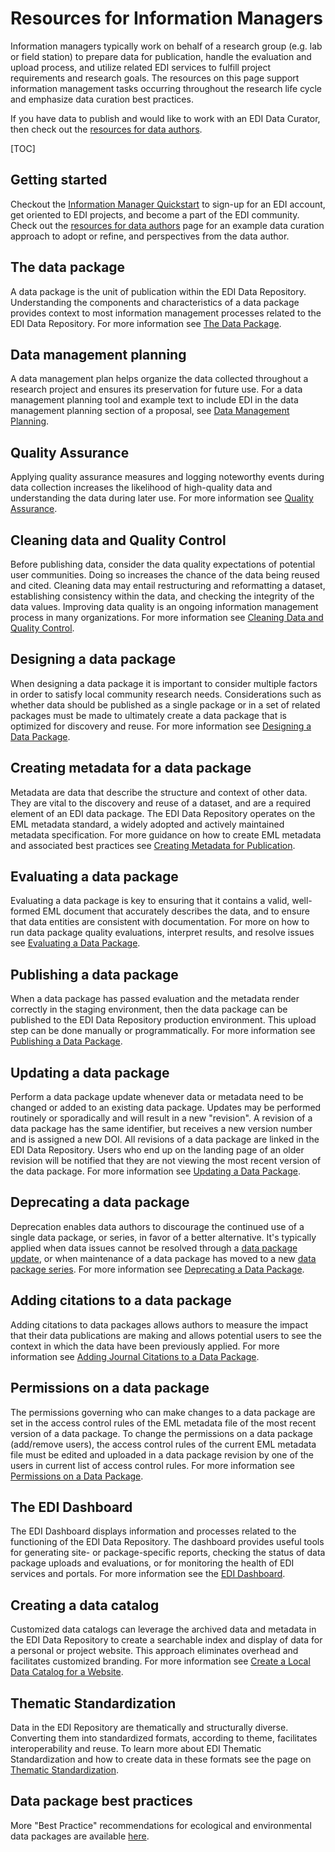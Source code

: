 # Resources for Information Managers

Information managers typically work on behalf of a research group (e.g. lab or field station) to prepare data for publication, handle the evaluation and upload process, and utilize related EDI services to fulfill project requirements and research goals. The resources on this page support information management tasks occurring throughout the research life cycle and emphasize data curation best practices.

If you have data to publish and would like to work with an EDI Data Curator, then check out the [resources for data authors](/templates/resources/resources-for-data-authors.md).

[TOC]

## Getting started

Checkout the [Information Manager Quickstart](/templates/resources/information-manager-quickstart.md) to sign-up for an EDI account, get oriented to EDI projects, and become a part of the EDI community. Check out the [resources for data authors](/templates/resources/resources-for-data-authors.md) page for an example data curation approach to adopt or refine, and perspectives from the data author.

## The data package

A data package is the unit of publication within the EDI Data Repository. Understanding the components and characteristics of a data package provides context to most information management processes related to the EDI Data Repository. For more information see [The Data Package](/templates/resources/the-data-package.md).

## Data management planning

A data management plan helps organize the data collected throughout a research project and ensures its preservation for future use. For a data management planning tool and example text to include EDI in the data management planning section of a proposal, see [Data Management Planning](/templates/resources/data-management-planning.md).


## Quality Assurance

Applying quality assurance measures and logging noteworthy events during data collection increases the likelihood of high-quality data and understanding the data during later use. For more information see [Quality Assurance](/templates/resources/quality-assurance.md).

## Cleaning data and Quality Control

Before publishing data, consider the data quality expectations of potential user communities. Doing so increases the chance of the data being reused and cited. Cleaning data may entail restructuring and reformatting a dataset, establishing consistency within the data, and checking the integrity of the data values. Improving data quality is an ongoing information management process in many organizations. For more information see [Cleaning Data and Quality Control](/templates/resources/cleaning-data-and-quality-control.md).

## Designing a data package

When designing a data package it is important to consider multiple factors in order to satisfy local community research needs. Considerations such as whether data should be published as a single package or in a set of related packages must be made to ultimately create a data package that is optimized for discovery and reuse. For more information see [Designing a Data Package](/templates/resources/designing-a-data-package.md).

## Creating metadata for a data package

Metadata are data that describe the structure and context of other data. They are vital to the discovery and reuse of a dataset, and are a required element of an EDI data package. The EDI Data Repository operates on the EML metadata standard, a widely adopted and actively maintained metadata specification. For more guidance on how to create EML metadata and associated best practices see [Creating Metadata for Publication](/templates/resources/creating-metadata-for-publication.md).

## Evaluating a data package

Evaluating a data package is key to ensuring that it contains a valid, well-formed EML document that accurately describes the data, and to ensure that data entities are consistent with documentation. For more on how to run data package quality evaluations, interpret results, and resolve issues see [Evaluating a Data Package](/templates/resources/evaluating-a-data-package.md).

## Publishing a data package

When a data package has passed evaluation and the metadata render correctly in the staging environment, then the data package can be published to the EDI Data Repository production environment. This upload step can be done manually or programmatically. For more information see [Publishing a Data Package](/templates/resources/publishing-a-data-package.md).


## Updating a data package

Perform a data package update whenever data or metadata need to be changed or added to an existing data package. Updates may be performed routinely or sporadically and will result in a new "revision". A revision of a data package has the same identifier, but receives a new version number and is assigned a new DOI. All revisions of a data package are linked in the EDI Data Repository. Users who end up on the landing page of an older revision will be notified that they are not viewing the most recent version of the data package. For more information see [Updating a Data Package](/templates/resources/updating-a-data-package.md).

## Deprecating a data package

Deprecation enables data authors to discourage the continued use of a single data package, or series, in favor of a better alternative. It's typically applied when data issues cannot be resolved through a [data package update](/templates/resources/updating-a-data-package.md), or when maintenance of a data package has moved to a new [data package series](/templates/resources/the-data-package.md#versioning-data-packages). For more information see [Deprecating a Data Package](/templates/resources/deprecating-a-data-package.md).

## Adding citations to a data package

Adding citations to data packages allows authors to measure the impact that their data publications are making and allows potential users to see the context in which the data have been previously applied. For more information see [Adding Journal Citations to a Data Package](/templates/resources/add-citation.md).

## Permissions on a data package

The permissions governing who can make changes to a data package are set in the access control rules of the EML metadata file of the most recent version of a data package. To change the permissions on a data package (add/remove users), the access control rules of the current EML metadata file must be edited and uploaded in a data package revision by one of the users in current list of access control rules. For more information see [Permissions on a Data Package](/templates/resources/access-control.md).


## The EDI Dashboard

The EDI Dashboard displays information and processes related to the functioning of the EDI Data Repository. The dashboard provides useful tools for generating site- or package-specific reports, checking the status of data package uploads and evaluations, or for monitoring the health of EDI services and portals. For more information see the [EDI Dashboard](/templates/resources/the-edi-dashboard.md).

## Creating a data catalog

Customized data catalogs can leverage the archived data and metadata in the EDI Data Repository to create a searchable index and display of data for a personal or project website. This approach eliminates overhead and facilitates customized branding. For more information see [Create a Local Data Catalog for a Website](/templates/resources/create-a-data-catalog.md).

## Thematic Standardization

Data in the EDI Repository are thematically and structurally diverse. Converting them into standardized formats, according to theme, facilitates interoperability and reuse. To learn more about EDI Thematic Standardization and how to create data in these formats see the page on [Thematic Standardization](/templates/resources/thematic-standardization.md).

## Data package best practices

More "Best Practice" recommendations for ecological and environmental data packages are available [here](https://ediorg.github.io/data-package-best-practices/).
